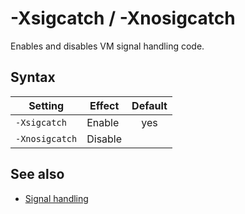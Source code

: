 <!--
* Copyright (c) 2017, 2020 IBM Corp. and others
*
* This program and the accompanying materials are made
* available under the terms of the Eclipse Public License 2.0
* which accompanies this distribution and is available at
* https://www.eclipse.org/legal/epl-2.0/ or the Apache
* License, Version 2.0 which accompanies this distribution and
* is available at https://www.apache.org/licenses/LICENSE-2.0.
*
* This Source Code may also be made available under the
* following Secondary Licenses when the conditions for such
* availability set forth in the Eclipse Public License, v. 2.0
* are satisfied: GNU General Public License, version 2 with
* the GNU Classpath Exception [1] and GNU General Public
* License, version 2 with the OpenJDK Assembly Exception [2].
*
* [1] https://www.gnu.org/software/classpath/license.html
* [2] http://openjdk.java.net/legal/assembly-exception.html
*
* SPDX-License-Identifier: EPL-2.0 OR Apache-2.0 OR GPL-2.0 WITH
* Classpath-exception-2.0 OR LicenseRef-GPL-2.0 WITH Assembly-exception
-->

# -Xsigcatch / -Xnosigcatch

Enables and disables VM signal handling code.

## Syntax

| Setting        | Effect  | Default                                                                            |
|----------------|---------|:----------------------------------------------------------------------------------:|
| `-Xsigcatch`   | Enable  | <i class="fa fa-check" aria-hidden="true"></i><span class="sr-only">yes</span> |
| `-Xnosigcatch` | Disable |                                                                                    |

## See also

- [Signal handling](openj9_signals.md)

<!-- ==== END OF TOPIC ==== xsigcatch.md ==== -->
